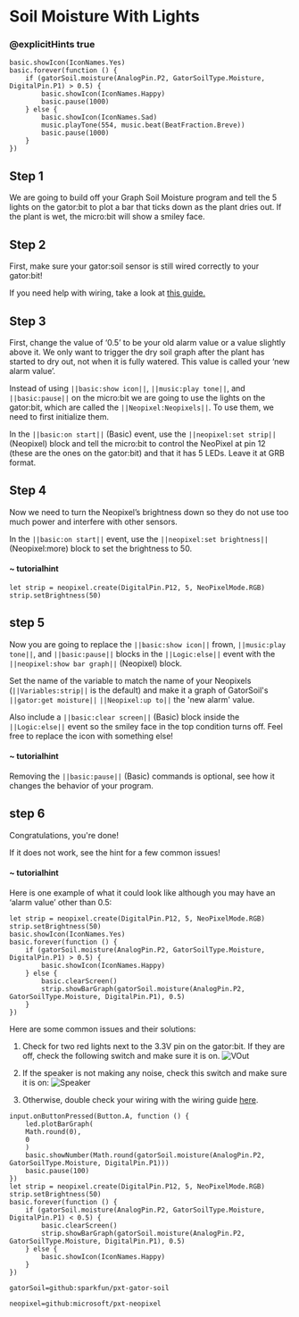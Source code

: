 # Soil Moisture With Lights
### @explicitHints true

<!-- Tutorial Link: https://makecode.microbit.org/#tutorial:82169-39635-74988-22085 -->

```template
basic.showIcon(IconNames.Yes)
basic.forever(function () {
    if (gatorSoil.moisture(AnalogPin.P2, GatorSoilType.Moisture, DigitalPin.P1) > 0.5) {
        basic.showIcon(IconNames.Happy)
        basic.pause(1000)
    } else {
        basic.showIcon(IconNames.Sad)
        music.playTone(554, music.beat(BeatFraction.Breve))
        basic.pause(1000)
    }
})
```

## Step 1

We are going to build off your Graph Soil Moisture program and tell the 5 lights on the gator:bit to plot a bar that ticks down as the plant dries out. If the plant is wet, the micro:bit will show a smiley face.

## Step 2

First, make sure your gator:soil sensor is still wired correctly to your gator:bit!

If you need help with wiring, take a look at [this guide.](https://docs.google.com/document/d/12oWXe1Icgzu3zD3qE00i4QrkLfok5Tlvc9vSgI2yB3g/edit?usp=sharing)

## Step 3

First, change the value of ‘0.5’ to be your old alarm value or a value slightly above it. We only want to trigger the dry soil graph after the plant has started to dry out, not when it is fully watered. This value is called your ‘new alarm value’.

Instead of using ``||basic:show icon||``, ``||music:play tone||``, and ``||basic:pause||`` on the micro:bit we are going to use the lights on the gator:bit, which are called the ``||Neopixel:Neopixels||``. To use them, we need to first initialize them.

In the ``||basic:on start||`` (Basic) event, use the ``||neopixel:set strip||`` (Neopixel) block and tell the micro:bit to control the NeoPixel at pin 12 (these are the ones on the gator:bit) and that it has 5 LEDs. Leave it at GRB format.

## Step 4

Now we need to turn the Neopixel’s brightness down so they do not use too much power and interfere with other sensors.

In the ``||basic:on start||`` event, use the ``||neopixel:set brightness||`` (Neopixel:more) block to set the brightness to 50.

#### ~ tutorialhint
```blocks
let strip = neopixel.create(DigitalPin.P12, 5, NeoPixelMode.RGB)
strip.setBrightness(50)
```

## step 5

Now you are going to replace the ``||basic:show icon||`` frown, ``||music:play tone||``, and ``||basic:pause||`` blocks in the ``||Logic:else||`` event with the ``||neopixel:show bar graph||`` (Neopixel) block.

Set the name of the variable to match the name of your Neopixels (``||Variables:strip||`` is the default) and make it a graph of GatorSoil's ``||gator:get moisture||`` ``||Neopixel:up to||`` the 'new alarm' value.

Also include a ``||basic:clear screen||`` (Basic) block inside the ``||Logic:else||`` event so the smiley face in the top condition turns off. Feel free to replace the icon with something else!

#### ~ tutorialhint
Removing the ``||basic:pause||`` (Basic) commands is optional, see how it changes the behavior of your program.

## step 6

Congratulations, you're done!

If it does not work, see the hint for a few common issues!

#### ~ tutorialhint

Here is one example of what it could look like although you may have an ‘alarm value’ other than 0.5:
```blocks
let strip = neopixel.create(DigitalPin.P12, 5, NeoPixelMode.RGB)
strip.setBrightness(50)
basic.showIcon(IconNames.Yes)
basic.forever(function () {
    if (gatorSoil.moisture(AnalogPin.P2, GatorSoilType.Moisture, DigitalPin.P1) > 0.5) {
        basic.showIcon(IconNames.Happy)
    } else {
        basic.clearScreen()
        strip.showBarGraph(gatorSoil.moisture(AnalogPin.P2, GatorSoilType.Moisture, DigitalPin.P1), 0.5)
    }
})
```

Here are some common issues and their solutions:
1. Check for two red lights next to the 3.3V pin on the gator:bit. If they are off, check the following switch and make sure it is on.
![VOut](https://github.com/schoolwidelabs/sensor-immersion-general/blob/master/images/VOUT_Switch.jpg?raw=true)

2. If the speaker is not making any noise, check this switch and make sure it is on:
![Speaker](https://github.com/schoolwidelabs/sensor-immersion-general/blob/master/images/SPEAKER_Switch.jpg?raw=true)

3. Otherwise, double check your wiring with the wiring guide [here](https://docs.google.com/document/d/12oWXe1Icgzu3zD3qE00i4QrkLfok5Tlvc9vSgI2yB3g/edit?usp=sharing).


```ghost
input.onButtonPressed(Button.A, function () {
    led.plotBarGraph(
    Math.round(0),
    0
    )
    basic.showNumber(Math.round(gatorSoil.moisture(AnalogPin.P2, GatorSoilType.Moisture, DigitalPin.P1)))
    basic.pause(100)
})
let strip = neopixel.create(DigitalPin.P12, 5, NeoPixelMode.RGB)
strip.setBrightness(50)
basic.forever(function () {
    if (gatorSoil.moisture(AnalogPin.P2, GatorSoilType.Moisture, DigitalPin.P1) < 0.5) {
        basic.clearScreen()
        strip.showBarGraph(gatorSoil.moisture(AnalogPin.P2, GatorSoilType.Moisture, DigitalPin.P1), 0.5)
    } else {
        basic.showIcon(IconNames.Happy)
    }
})

```


```package
gatorSoil=github:sparkfun/pxt-gator-soil

neopixel=github:microsoft/pxt-neopixel

```

